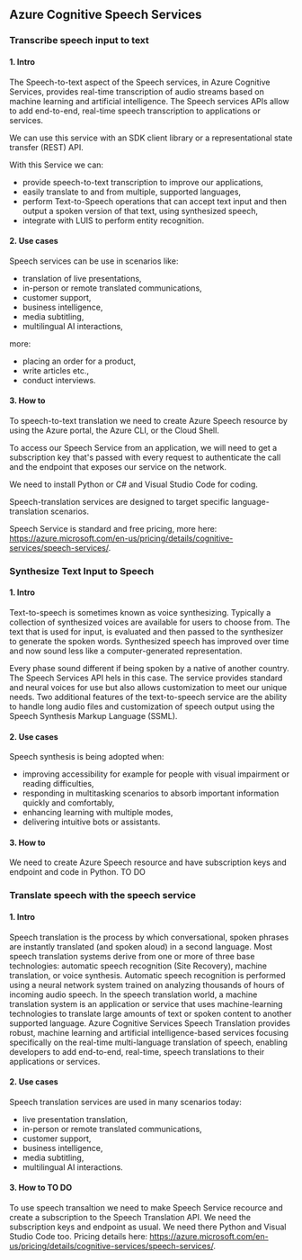 ## Azure Cognitive Speech Services

### Transcribe speech input to text
#### 1. Intro
The Speech-to-text aspect of the Speech services, in Azure Cognitive Services, provides real-time transcription of audio streams based on machine learning and artificial intelligence. The Speech services APIs allow to add end-to-end, real-time speech transcription to applications or services.

We can use this service with an SDK client library or a representational state transfer (REST) API.

With this Service we can:
* provide speech-to-text transcription to improve our applications,
* easily translate to and from multiple, supported languages,
* perform Text-to-Speech operations that can accept text input and then output a spoken version of that text, using synthesized speech,
* integrate with LUIS to perform entity recognition.

#### 2. Use cases
Speech services can be use in scenarios like:
* translation of live presentations,
* in-person or remote translated communications,
* customer support,
* business intelligence,
* media subtitling,
* multilingual AI interactions,

more:
* placing an order for a product,
* write articles etc., 
* conduct interviews.


#### 3. How to
To speech-to-text translation we need to create Azure Speech resource by using the Azure portal, the Azure CLI, or the Cloud Shell. 

To access our Speech Service from an application, we will need to get a subscription key that's passed with every request to authenticate the call and the endpoint that exposes our service on the network. 

We need to install Python or C# and Visual Studio Code for coding.

Speech-translation services are designed to target specific language-translation scenarios. 

Speech Service is standard and free pricing, more here: https://azure.microsoft.com/en-us/pricing/details/cognitive-services/speech-services/.


### Synthesize Text Input to Speech
#### 1. Intro
Text-to-speech is sometimes known as voice synthesizing. Typically a collection of synthesized voices are available for users to choose from. The text that is used for input, is evaluated and then passed to the synthesizer to generate the spoken words. Synthesized speech has improved over time and now sound less like a computer-generated representation. 

Every phase sound different if being spoken by a native of another country. The Speech Services API hels in this case. The service provides standard and neural voices for use but also allows customization to meet our unique needs. Two additional features of the text-to-speech service are the ability to handle long audio files and customization of speech output using the Speech Synthesis Markup Language (SSML). 

#### 2. Use cases
Speech synthesis is being adopted when:
* improving accessibility for example for people with visual impairment or reading difficulties,
* responding in multitasking scenarios to absorb important information quickly and comfortably,
* enhancing learning with multiple modes,
* delivering intuitive bots or assistants.

#### 3. How to
We need to create Azure Speech resource and have subscription keys and endpoint and code in Python. TO DO

### Translate speech with the speech service
#### 1. Intro
Speech translation is the process by which conversational, spoken phrases are instantly translated (and spoken aloud) in a second language. Most speech translation systems derive from one or more of three base technologies: automatic speech recognition (Site Recovery), machine translation, or voice synthesis. Automatic speech recognition is performed using a neural network system trained on analyzing thousands of hours of incoming audio speech. In the speech translation world, a machine translation system is an application or service that uses machine-learning technologies to translate large amounts of text or spoken content to another supported language. Azure Cognitive Services Speech Translation provides robust, machine learning and artificial intelligence-based services focusing specifically on the real-time multi-language translation of speech, enabling developers to add end-to-end, real-time, speech translations to their applications or services.

#### 2. Use cases
Speech translation services are used in many scenarios today:
* live presentation translation,
* in-person or remote translated communications,
* customer support,
* business intelligence,
* media subtitling,
* multilingual AI interactions.

#### 3. How to TO DO
To use speech transaltion we need to make Speech Service recource and create a subscription to the Speech Translation API. We need the subscription keys and endpoint as usual. We need there Python and Visual Studio Code too.
Pricing details here: https://azure.microsoft.com/en-us/pricing/details/cognitive-services/speech-services/.
